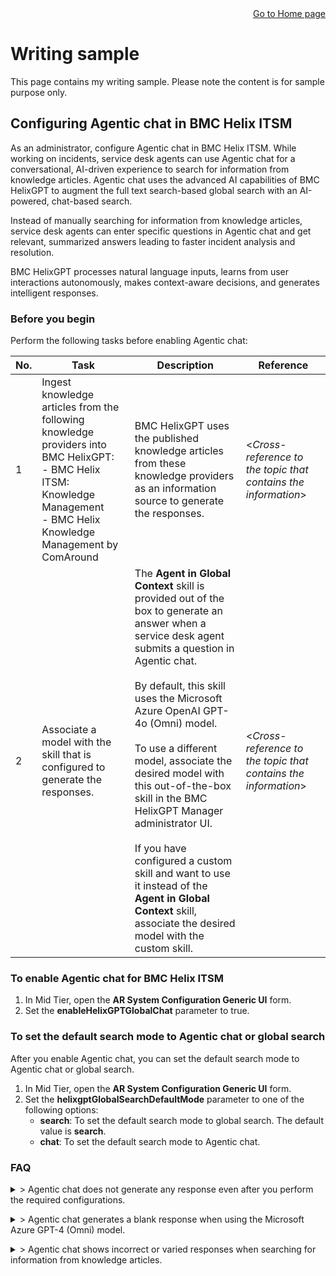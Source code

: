 <div style="text-align: right">
<a href="https://rkaruvath.github.io/WorkSamples/index.html">Go to Home page</a>
</div>
 
# Writing sample
This page contains my writing sample. Please note the content is for sample purpose only.

## Configuring Agentic chat in BMC Helix ITSM

As an administrator, configure Agentic chat in BMC Helix ITSM. While working on incidents, service desk agents can use Agentic chat for a conversational, AI-driven experience to search for information from knowledge articles. Agentic chat uses the advanced AI capabilities of BMC HelixGPT to augment the full text search-based global search with an AI-powered, chat-based search.

Instead of manually searching for information from knowledge articles, service desk agents can enter specific questions in Agentic chat and get relevant, summarized answers leading to faster incident analysis and resolution.

BMC HelixGPT processes natural language inputs, learns from user interactions autonomously, makes context-aware decisions, and generates intelligent responses.

### Before you begin
Perform the following tasks before enabling Agentic chat:

|No.|Task|Description|Reference|
|---|---|---|---|
|1|Ingest knowledge articles from the following knowledge providers into BMC HelixGPT: <br> - BMC Helix ITSM: Knowledge Management<br> - BMC Helix Knowledge Management by ComAround|BMC HelixGPT uses the published knowledge articles from these knowledge providers as an information source to generate the responses.|<*Cross-reference to the topic that contains the information*>|
|2|Associate a model with the skill that is configured to generate the responses.|The **Agent in Global Context** skill is provided out of the box to generate an answer when a service desk agent submits a question in Agentic chat.<br><br>By default, this skill uses the Microsoft Azure OpenAI GPT-4o (Omni) model.<br><br>To use a different model, associate the desired model with this out-of-the-box skill in the BMC HelixGPT Manager administrator UI.<br><br>If you have configured a custom skill and want to use it instead of the **Agent in Global Context** skill, associate the desired model with the custom skill.|<*Cross-reference to the topic that contains the information*>|

### To enable Agentic chat for BMC Helix ITSM
1. In Mid Tier, open the **AR System Configuration Generic UI** form.
2. Set the **enableHelixGPTGlobalChat** parameter to true.

### To set the default search mode to Agentic chat or global search 
After you enable Agentic chat, you can set the default search mode to Agentic chat or global search.

1. In Mid Tier, open the **AR System Configuration Generic UI** form.
2. Set the **helixgptGlobalSearchDefaultMode** parameter to one of the following options:
   * **search**: To set the default search mode to global search. The default value is **search**.
   * **chat**: To set the default search mode to Agentic chat.

### FAQ
<details>
  <summary>> Agentic chat does not generate any response even after you perform the required configurations.</summary>
<p>
  Possible reasons:</p>
<p>
  * A relevant published knowledge article does not exist in the knowledge repository referenced by BMC HelixGPT.</p>
<p>
  *	A relevant published knowledge article exists, but the logged-in user is not entitled to view the knowledge article.</p>
</details>
<p></p>
<details>
  <summary>> Agentic chat generates a blank response when using the Microsoft Azure GPT-4 (Omni) model.</summary>
 <p>
 The token per minute (TPM) rate limit configured for the Microsoft Azure GPT-4 (Omni) model might be reached.</p>
</details>
<p></p>
<details>
  <summary>> Agentic chat shows incorrect or varied responses when searching for information from knowledge articles.</summary>
<p>  
  Possible reasons:</p>
<p>
  * Response generation depends on many factors such as accuracy of the knowledge articles, model, and prompt configuration. Therefore, the generated responses might vary.</p>
<p>
  * BMC HelixGPT does not use information present in the attached documents of the knowledge articles for generating responses. Therefore, if the information is present in an attached document of a knowledge article, the generated response does not contain the information.</p>
</details>